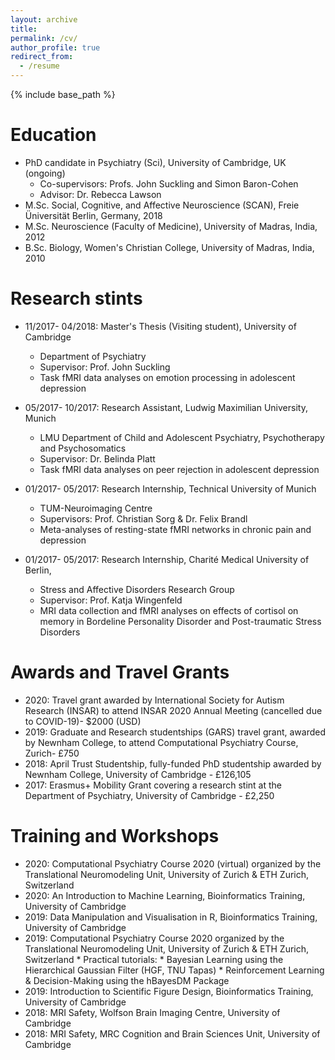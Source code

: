 ```yaml
---
layout: archive
title: 
permalink: /cv/
author_profile: true
redirect_from:
  - /resume
---
```


{% include base_path %}

Education
====
* PhD candidate in Psychiatry (Sci), University of Cambridge, UK (ongoing)
    * Co-supervisors: Profs. John Suckling and Simon Baron-Cohen
    * Advisor: Dr. Rebecca Lawson
* M.Sc. Social, Cognitive, and Affective Neuroscience (SCAN), Freie Üniversität Berlin, Germany, 2018
* M.Sc. Neuroscience (Faculty of Medicine), University of Madras, India, 2012
* B.Sc. Biology, Women's Christian College, University of Madras, India, 2010

Research stints
===
* 11/2017- 04/2018: Master's Thesis (Visiting student), University of Cambridge
  * Department of Psychiatry
  * Supervisor: Prof. John Suckling
  * Task fMRI data analyses on emotion processing in adolescent depression

* 05/2017- 10/2017: Research Assistant, Ludwig Maximilian University, Munich
  * LMU Department of Child and Adolescent Psychiatry, Psychotherapy and Psychosomatics
  * Supervisor: Dr. Belinda Platt
  * Task fMRI data analyses on peer rejection in adolescent depression

* 01/2017- 05/2017: Research Internship, Technical University of Munich
  * TUM-Neuroimaging Centre
  * Supervisors: Prof. Christian Sorg & Dr. Felix Brandl
  * Meta-analyses of resting-state fMRI networks in chronic pain and depression
  
* 01/2017- 05/2017: Research Internship, Charité Medical University of Berlin,
  * Stress and Affective Disorders Research Group
  * Supervisor: Prof. Katja Wingenfeld 
  * MRI data collection and fMRI analyses on effects of cortisol on memory in Bordeline Personality Disorder and Post-traumatic Stress Disorders
  
Awards and Travel Grants
===
* 2020: Travel grant awarded by International Society for Autism Research (INSAR) to attend INSAR 2020 Annual Meeting (cancelled due to COVID-19)- $2000 (USD)
* 2019: Graduate and Research studentships (GARS) travel grant, awarded by Newnham College, to attend Computational Psychiatry Course, Zurich- £750
* 2018: April Trust Studentship, fully-funded PhD studentship awarded by Newnham College, University of Cambridge - £126,105
* 2017: Erasmus+ Mobility Grant covering a research stint at the Department of Psychiatry, University of Cambridge - £2,250
  
Training and Workshops
===
* 2020: Computational Psychiatry Course 2020 (virtual) organized by the Translational Neuromodeling Unit, University of Zurich & ETH Zurich, Switzerland
* 2020: An Introduction to Machine Learning, Bioinformatics Training, University of Cambridge
* 2019: Data Manipulation and Visualisation in R, Bioinformatics Training, University of Cambridge
* 2019: Computational Psychiatry Course 2020 organized by the Translational Neuromodeling Unit, University of Zurich & ETH Zurich, Switzerland
        * Practical tutorials: * Bayesian Learning using the Hierarchical Gaussian Filter (HGF, TNU Tapas)
                               * Reinforcement Learning & Decision-Making using the hBayesDM Package
* 2019: Introduction to Scientific Figure Design, Bioinformatics Training, University of Cambridge
* 2018: MRI Safety, Wolfson Brain Imaging Centre, University of Cambridge
* 2018: MRI Safety, MRC Cognition and Brain Sciences Unit, University of Cambridge
